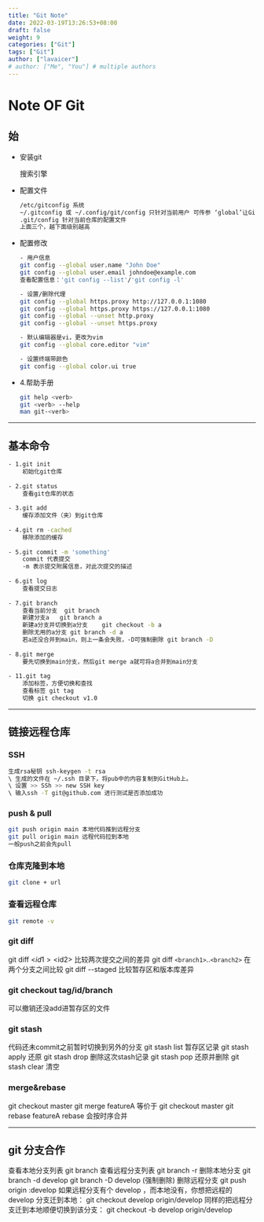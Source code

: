 ```yaml
---
title: "Git Note"
date: 2022-03-19T13:26:53+08:00
draft: false
weight: 9
categories: ["Git"]
tags: ["Git"]
author: ["lavaicer"]
# author: ["Me", "You"] # multiple authors
---
```

# Note OF Git

## 始

- 安装git

  搜索引擎
- 配置文件

  ```bash
  /etc/gitconfig 系统
  ~/.gitconfig 或 ~/.config/git/config 只针对当前用户 可传参 ‘global’让Git读写此文件
  .git/config 针对当前仓库的配置文件
  上面三个，越下面级别越高
  ```
- 配置修改

  ```bash
  - 用户信息
  git config --global user.name "John Doe"
  git config --global user.email johndoe@example.com
  查看配置信息：'git config --list'/'git config -l'

  - 设置/删除代理
  git config --global https.proxy http://127.0.0.1:1080
  git config --global https.proxy https://127.0.0.1:1080
  git config --global --unset http.proxy
  git config --global --unset https.proxy

  - 默认编辑器是vi，更改为vim
  git config --global core.editor "vim"

  - 设置终端带颜色
  git config --global color.ui true

  ```
- 4.帮助手册

  ```bash
  git help <verb>
  git <verb> --help
  man git-<verb>
  ```

---

## 基本命令

```bash
- 1.git init
    初始化git仓库
  
- 2.git status
    查看git仓库的状态
  
- 3.git add
    缓存添加文件（夹）到git仓库
  
- 4.git rm -cached
    移除添加的缓存
  
- 5.git commit -m 'something'
    commit 代表提交
    -m 表示提交附属信息，对此次提交的描述
  
- 6.git log
    查看提交日志
  
- 7.git branch
    查看当前分支	git branch
    新建分支a	git branch a
    新建a分支并切换到a分支	git checkout -b a
	删除无用的a分支 git branch -d a
	若a还没合并到main，则上一条会失败，-D可强制删除	git branch -D
  
- 8.git merge
    要先切换到main分支，然后git merge a就可将a合并到main分支
  
- 11.git tag
    添加标签，方便切换和查找
    查看标签 git tag
    切换 git checkout v1.0
```

---

## 链接远程仓库

### SSH

```bash
生成rsa秘钥 ssh-keygen -t rsa 
\ 生成的文件在 ~/.ssh 目录下，将pub中的内容复制到GitHub上。
\ 设置 >> SSh >> new SSH key 
\ 输入ssh -T git@github.com 进行测试是否添加成功
```

### push & pull

```bash
git push origin main 本地代码推到远程分支
git pull origin main 远程代码拉到本地
一般push之前会先pull
```

### 仓库克隆到本地

```bash
git clone + url
```

### 查看远程仓库

```bash
git remote -v
```

### git diff

git diff <$id1> <$id2>  比较两次提交之间的差异
git diff `<branch1>`..`<branch2>`  在两个分支之间比较
git diff --staged  比较暂存区和版本库差异

### git checkout tag/id/branch

可以撤销还没add进暂存区的文件

### git stash

代码还未commit之前暂时切换到另外的分支
git stash list 暂存区记录
git stash apply 还原
git stash drop 删除这次stash记录
git stash pop 还原并删除
git stash clear 清空

### merge&rebase

git checkout master
git merge featureA
等价于
git checkout master
git rebase featureA
rebase 会按时序合并

---

## git 分支合作

查看本地分支列表
git branch
查看远程分支列表
git branch -r
删除本地分支
git branch -d develop
git branch -D develop (强制删除)
删除远程分支
git push origin :develop
如果远程分支有个 develop ，而本地没有，你想把远程的 develop 分支迁到本地：
git checkout develop origin/develop
同样的把远程分支迁到本地顺便切换到该分支：
git checkout -b develop origin/develop
